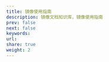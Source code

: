```yaml
---
title: 镜像使用指南
description: 镜像文档知识库，镜像使用指南
prev: false
next: false
keywords: 
url: 
share: true
weight: 2
---
```

 